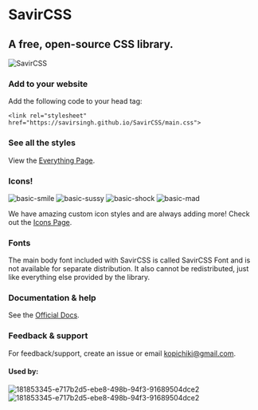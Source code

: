 # SavirCSS
## A free, open-source CSS library.

![SavirCSS](logo.png)

### Add to your website
Add the following code to your head tag:
```
<link rel="stylesheet" href="https://savirsingh.github.io/SavirCSS/main.css">
```

### See all the styles
View the [Everything Page](https://savirsingh.github.io/SavirCSS/everything).

### Icons!
![basic-smile](https://user-images.githubusercontent.com/84334654/178381126-9997c5cf-5274-4be2-b918-f3c11bb7a9fd.png)
![basic-sussy](https://user-images.githubusercontent.com/84334654/178381205-705603f4-faca-4685-ac4d-45056f73f33b.png)
![basic-shock](https://user-images.githubusercontent.com/84334654/178381235-4958b9a8-f40c-4768-b776-bdfc7451cd46.png)
![basic-mad](https://user-images.githubusercontent.com/84334654/178381240-12768c00-128d-4c33-8ae5-bbd438209402.png)


We have amazing custom icon styles and are always adding more!
Check out the [Icons Page](https://savirsingh.github.io/SavirCSS/icons).

### Fonts
The main body font included with SavirCSS is called SavirCSS Font and is not available for separate distribution. It also cannot be redistributed, just like everything else provided by the library.


### Documentation & help
See the [Official Docs](https://savirsingh.github.io/SavirCSS/docs).

### Feedback & support
For feedback/support, create an issue or email kopichiki@gmail.com.

#### Used by:

![181853345-e717b2d5-ebe8-498b-94f3-91689504dce2](https://user-images.githubusercontent.com/84334654/181853571-78d1e293-0a4f-4612-b273-1659805cb9f9.png)
![181853345-e717b2d5-ebe8-498b-94f3-91689504dce2](https://user-images.githubusercontent.com/84334654/181852960-aa792341-d6e9-4c7b-b7ee-d2d1e19e8d29.png)



